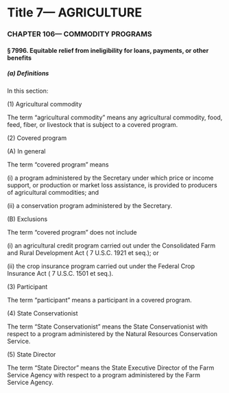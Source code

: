 
# Title 7— AGRICULTURE
### CHAPTER 106— COMMODITY PROGRAMS
#### § 7996. Equitable relief from ineligibility for loans, payments, or other benefits
##### (a) Definitions

In this section:

(1) Agricultural commodity

The term “agricultural commodity” means any agricultural commodity, food, feed, fiber, or livestock that is subject to a covered program.

(2) Covered program

(A) In general

The term “covered program” means

(i) a program administered by the Secretary under which price or income support, or production or market loss assistance, is provided to producers of agricultural commodities; and

(ii) a conservation program administered by the Secretary.

(B) Exclusions

The term “covered program” does not include

(i) an agricultural credit program carried out under the Consolidated Farm and Rural Development Act ( 7 U.S.C. 1921 et seq.); or

(ii) the crop insurance program carried out under the Federal Crop Insurance Act ( 7 U.S.C. 1501 et seq.).

(3) Participant

The term “participant” means a participant in a covered program.

(4) State Conservationist

The term “State Conservationist” means the State Conservationist with respect to a program administered by the Natural Resources Conservation Service.

(5) State Director

The term “State Director” means the State Executive Director of the Farm Service Agency with respect to a program administered by the Farm Service Agency.

